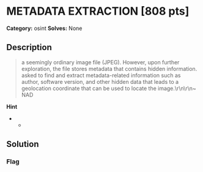 # METADATA EXTRACTION [808 pts]

**Category:** osint
**Solves:** None

## Description
>a seemingly ordinary image file (JPEG). However, upon further exploration, the file stores metadata that contains hidden information. asked to find and extract metadata-related information such as author, software version, and other hidden data that leads to a geolocation coordinate that can be used to locate the image.\r\n\r\n~ NAD

**Hint**
* -

## Solution

### Flag

